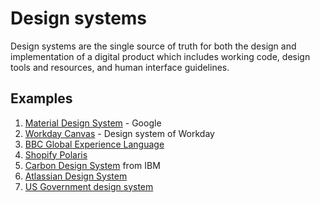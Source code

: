 # Design systems

Design systems are the single source of truth for both the design and implementation of a digital product which includes working code, design tools and resources, and human interface guidelines.  
 

## **Examples** 

1. [Material Design System](http://material.io/design/introduction) - Google
2. [Workday Canvas](https://design.workday.com/) - Design system of Workday
3. [BBC Global Experience Language](https://www.bbc.co.uk/gel/articles/creating-a-design-system-for-bbc)
4. [Shopify Polaris](https://polaris.shopify.com/)
5. [Carbon Design System](https://www.carbondesignsystem.com/) from IBM
6. [Atlassian Design System](https://atlassian.design/)
7. [US Government design system](https://designsystem.digital.gov/whats-new/updates/2019/04/08/introducing-uswds-2-0/)

 

